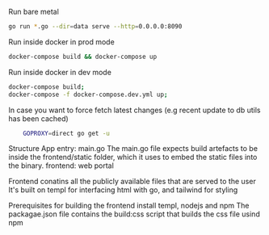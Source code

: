 Run bare metal

```bash
go run *.go --dir=data serve --http=0.0.0.0:8090
```

Run inside docker in prod mode

```bash
docker-compose build && docker-compose up
```

Run inside docker in dev mode

```bash
docker-compose build;
docker-compose -f docker-compose.dev.yml up;
```

In case you want to force fetch latest changes (e.g recent update to db utils has been cached)

```bash
    GOPROXY=direct go get -u
```

Structure
App entry: main.go
The main.go file expects build artefacts to be inside the frontend/static folder,
which it uses to embed the static files into the binary.
frontend: web portal

Frontend conatins all the publicly available files that are served to the user
It's built on templ for interfacing html with go, and tailwind for styling

Prerequisites for building the frontend
install templ, nodejs and npm
The packagae.json file contains the build:css script that builds the css file usind npm
